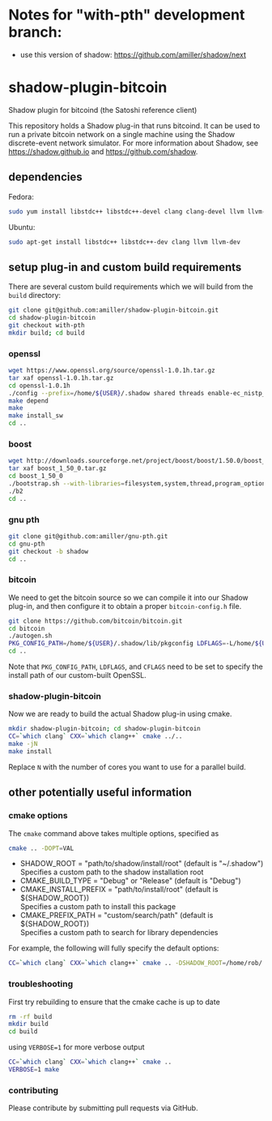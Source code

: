# Notes for "with-pth" development branch:
- use this version of shadow: https://github.com/amiller/shadow/next

# shadow-plugin-bitcoin

Shadow plugin for bitcoind (the Satoshi reference client)

This repository holds a Shadow plug-in that runs bitcoind. It can be used to run a private bitcoin network on a single machine using the Shadow discrete-event network simulator. For more information about Shadow, see https://shadow.github.io and https://github.com/shadow.

## dependencies

Fedora:

```bash
sudo yum install libstdc++ libstdc++-devel clang clang-devel llvm llvm-devel glib2 glib2-devel
```

Ubuntu:

```bash
sudo apt-get install libstdc++ libstdc++-dev clang llvm llvm-dev
```

## setup plug-in and custom build requirements

There are several custom build requirements which we will build from the `build` directory:

```bash
git clone git@github.com:amiller/shadow-plugin-bitcoin.git
cd shadow-plugin-bitcoin
git checkout with-pth
mkdir build; cd build
```

### openssl

```bash
wget https://www.openssl.org/source/openssl-1.0.1h.tar.gz
tar xaf openssl-1.0.1h.tar.gz
cd openssl-1.0.1h
./config --prefix=/home/${USER}/.shadow shared threads enable-ec_nistp_64_gcc_128 -fPIC
make depend
make
make install_sw
cd ..
```

### boost

```bash
wget http://downloads.sourceforge.net/project/boost/boost/1.50.0/boost_1_50_0.tar.gz
tar xaf boost_1_50_0.tar.gz
cd boost_1_50_0
./bootstrap.sh --with-libraries=filesystem,system,thread,program_options
./b2
cd ..
```

### gnu pth

```bash
git clone git@github.com:amiller/gnu-pth.git
cd gnu-pth
git checkout -b shadow
cd ..
```

### bitcoin

We need to get the bitcoin source so we can compile it into our Shadow plug-in, and then configure it to obtain a proper `bitcoin-config.h` file.

```bash
git clone https://github.com/bitcoin/bitcoin.git
cd bitcoin
./autogen.sh
PKG_CONFIG_PATH=/home/${USER}/.shadow/lib/pkgconfig LDFLAGS=-L/home/${USER}/.shadow/lib CFLAGS=-I/home/${USER}/.shadow/include ./configure --prefix=/home/${USER}/.shadow --without-miniupnpc --without-gui --disable-wallet --disable-tests
cd ..
```

Note that `PKG_CONFIG_PATH`, `LDFLAGS`, and `CFLAGS` need to be set to specify the install path of our custom-built OpenSSL.

### shadow-plugin-bitcoin

Now we are ready to build the actual Shadow plug-in using cmake.

```bash
mkdir shadow-plugin-bitcoin; cd shadow-plugin-bitcoin
CC=`which clang` CXX=`which clang++` cmake ../..
make -jN
make install
```

Replace `N` with the number of cores you want to use for a parallel build.

## other potentially useful information

### cmake options

The `cmake` command above takes multiple options, specified as

```bash
cmake .. -DOPT=VAL
```

+ SHADOW_ROOT = "path/to/shadow/install/root" (default is "~/.shadow")  
  Specifies a custom path to the shadow installation root  
+ CMAKE_BUILD_TYPE = "Debug" or "Release" (default is "Debug")  
+ CMAKE_INSTALL_PREFIX = "path/to/install/root" (default is ${SHADOW_ROOT})  
  Specifies a custom path to install this package  
+ CMAKE_PREFIX_PATH = "custom/search/path" (default is ${SHADOW_ROOT})  
  Specifies a custom path to search for library dependencies  

For example, the following will fully specify the default options:

```bash
CC=`which clang` CXX=`which clang++` cmake .. -DSHADOW_ROOT=/home/rob/.shadow -DCMAKE_BUILD_TYPE=Debug -DCMAKE_INSTALL_PREFIX=/home/rob/.shadow -DCMAKE_PREFIX_PATH=/home/rob/.shadow
```

### troubleshooting

First try rebuilding to ensure that the cmake cache is up to date

```bash
rm -rf build
mkdir build
cd build
```

using `VERBOSE=1` for more verbose output

```bash
CC=`which clang` CXX=`which clang++` cmake ..
VERBOSE=1 make
```

### contributing

Please contribute by submitting pull requests via GitHub.

